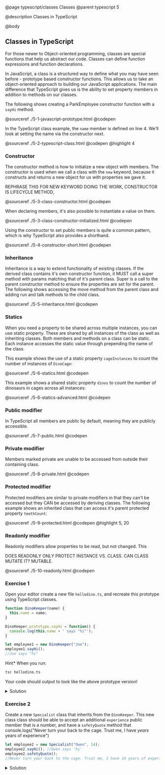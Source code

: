 @page typescript/classes Classes
@parent typescript 5

@description Classes in TypeScript

@body

## Classes in TypeScript

For those newer to Object-oriented programming, classes are special functions that help us abstract our code. Classes can define function expressions and function declarations.

In JavaScript, a class is a structured way to define what you may have seen before - prototype based constructor functions. This allows us to take an object-oriented approach to building our JavaScript applications. The main difference that TypeScript gives us is the ability to set property members in addition to methods on our classes.

The following shows creating a ParkEmployee constructor function with a ``sayHi`` method.

@sourceref ./5-1-javascript-prototype.html
@codepen

In the TypeScript class example, the ``name`` member is defined on line 4. We'll look at setting the name via the constructor next.

@sourceref ./5-2-typescript-class.html
@codepen
@highlight 4


### Constructor

The constructor method is how to initialize a new object with members. The constructor is used when we call a class with the ``new`` keyword, because it constructs and returns a new object for us with properties we gave it.

REPHRASE THIS FOR NEW KEYWORD DOING THE WORK, CONSTRUCTOR IS LIFECYCLE METHOD, 

@sourceref ./5-3-class-constructor.html
@codepen

When declaring members, it's also possible to instantiate a value on them.

@sourceref ./5-3-class-constructor-initialized.html
@codepen

Using the constructor to set public members is quite a common pattern, which is why TypeScript also provides a shorthand.

@sourceref ./5-4-constructor-short.html
@codepen

### Inheritance

Inheritance is a way to extend functionality of existing classes. If the derived class contains it's own constructor function, it MUST call a super method with params matching that of it's parent class. Super is a call to the parent constructor method to ensure the properties are set for the parent. The following shows accessing the move method from the parent class and adding run and talk methods to the child class.

@sourceref ./5-5-inheritance.html
@codepen

### Statics

When you need a property to be shared across multiple instances, you can use static property. These are shared by all instances of the class as well as inheriting classes. Both members and methods on a class can be static. Each instance accesses the static value through prepending the name of the class.

This example shows the use of a static property ``cageInstances`` to count the number of instances of ``DinoCage``:

@sourceref ./5-6-statics.html
@codepen

This example shows a shared static property ``dinos`` to count the number of dinosaurs in cages across all instances:

@sourceref ./5-6-statics-advanced.html
@codepen

### Public modifier

In TypeScript all members are public by default, meaning they are publicly accessible.

@sourceref ./5-7-public.html
@codepen

### Private modifier

Members marked private are unable to be accessed from outside their containing class.

@sourceref ./5-8-private.html
@codepen

### Protected modifier

Protected modifiers are similar to private modifiers in that they can't be accessed but they CAN be accessed by deriving classes. The following example shows an inherited class that can access it's parent protected property ``teethCount``:

@sourceref ./5-9-protected.html
@codepen
@highlight 5, 20


### Readonly modifier

Readonly modifiers allow properties to be read, but not changed. This 

DOES READONLY ONLY PROTECT INSTANCE VS. CLASS. CAN CLASS MUTATE IT? MUTABLE. 

@sourceref ./5-10-readonly.html
@codepen

### Exercise 1

Open your editor create a new file ``hellodino.ts``, and recreate this prototype using TypeScript classes.

```typescript
function DinoKeeper(name) {
  this.name = name;
}

DinoKeeper.prototype.sayHi = function() {
  console.log(this.name + ' says "hi"');
}

let employee1 = new DinoKeeper("Joe");
employee1.sayHi();
//Joe says "hi"
```

Hint* When you run:

```bash
tsc hellodino.ts
```

Your code should output to look like the above prototype version!

<details>
<summary>Solution</summary>

```typescript
class DinoKeeper {
  name: string;

  constructor(name:string) {
    this.name = name;
  }

  sayHi() {
    console.log(`${this.name} says "hi"`);
  }
}
let employee1 = new DinoKeeper("Joe);
employee1.sayHi();
//Joe says "hi"
```
</details>

### Exercise 2

Create a new ``Specialist`` class that inherits from the ``DinoKeeper``. This new class class should be able to accept an additional ``experience`` public member that is a number, and have a ``safetyQuote`` method that console.logs("Never turn your back to the cage. Trust me, I have _years_ years of experience")

```typescript
let employee2 = new Specialist("Owen", 14);
employee2.sayHi(); //Owen says 'hi'
employee2.safetyQuote(); 
//Never turn your back to the cage. Trust me, I have 14 years of experience
```

<details>
<summary>Solution</summary>

```typescript
class Specialist extends DinoKeeper {
  constructor(name: string, public experience: number) {
    super(name);
  }

  safetyQuote() {
    console.log(`Never turn your back to the cage. 
    Trust me, I have ${this.experience} years of experience`);
  }
}

let employee2 = new Specialist("Owen", 14);
employee2.sayHi(); //Owen says 'hi'
employee2.safetyQuote(); 
//Never turn your back to the cage. Trust me, I have 14 years of experience
```

</details>
